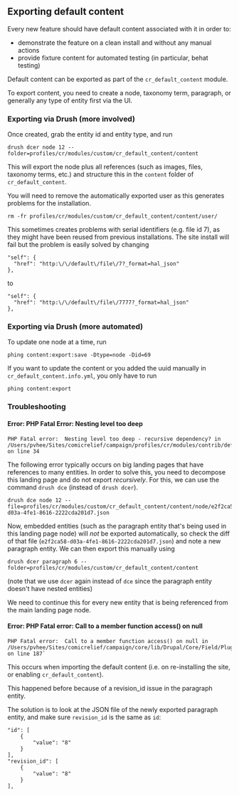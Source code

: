 ## Exporting default content

Every new feature should have default content associated with it in order to:

- demonstrate the feature on a clean install and without any manual actions
- provide fixture content for automated testing (in particular, behat testing)

Default content can be exported as part of the `cr_default_content` module.

To export content, you need to create a node, taxonomy term, paragraph, or generally any type of entity first via the UI.

### Exporting via Drush (more involved)

Once created, grab the entity id and entity type, and run

	drush dcer node 12 --folder=profiles/cr/modules/custom/cr_default_content/content

This will export the node plus all references (such as images, files, taxonomy terms, etc.) and structure this in the `content` folder of `cr_default_content`.

You will need to remove the automatically exported user as this generates problems for the installation.

	rm -fr profiles/cr/modules/custom/cr_default_content/content/user/

This sometimes creates problems with serial identifiers (e.g. file id 7), as they might have been reused from previous installations. The site install will fail but the problem is easily solved by changing

	"self": {
	  "href": "http:\/\/default\/file\/7?_format=hal_json"
	},

to

	"self": {
	  "href": "http:\/\/default\/file\/7777?_format=hal_json"
	},

### Exporting via Drush (more automated)

To update one node at a time, run

	phing content:export:save -Dtype=node -Did=69

If you want to update the content or you added the uuid manually in `cr_default_content.info.yml`, you only have to run

	phing content:export

### Troubleshooting

#### Error: PHP Fatal Error: Nesting level too deep

	PHP Fatal error:  Nesting level too deep - recursive dependency? in /Users/pvhee/Sites/comicrelief/campaign/profiles/cr/modules/contrib/default_content/src/DefaultContentManager.php on line 34

The following error typically occurs on big landing pages that have references to many entities. In order to solve this, you need to decompose this landing page and do not export *recursively*. For this, we can use the command `drush dce` (instead of `drush dcer`).

	drush dce node 12 --file=profiles/cr/modules/custom/cr_default_content/content/node/e2f2ca58-d03a-4fe1-8616-2222cda201d7.json

Now, embedded entities (such as the paragraph entity that's being used in this landing page node) will *not* be exported automatically, so check the diff of that file  (`e2f2ca58-d03a-4fe1-8616-2222cda201d7.json`) and note a new paragraph entity. We can then export this manually using

	drush dcer paragraph 6 --folder=profiles/cr/modules/custom/cr_default_content/content

(note that we use `dcer` again instead of `dce` since the paragraph entity doesn't have nested entities)

We need to continue this for every new entity that is being referenced from the main landing page node.

#### Error: PHP Fatal error:  Call to a member function access() on null

	PHP Fatal error:  Call to a member function access() on null in /Users/pvhee/Sites/comicrelief/campaign/core/lib/Drupal/Core/Field/Plugin/Field/FieldFormatter/EntityReferenceFormatterBase.php on line 187`

This occurs when importing the default content (i.e. on re-installing the site, or enabling `cr_default_content`).

This happened before because of a revision_id issue in the paragraph entity.

The solution is to look at the JSON file of the newly exported paragraph entity, and make sure `revision_id` is the same as `id`:

	"id": [
	    {
	        "value": "8"
	    }
	],
	"revision_id": [
	    {
	        "value": "8"
	    }
	],

